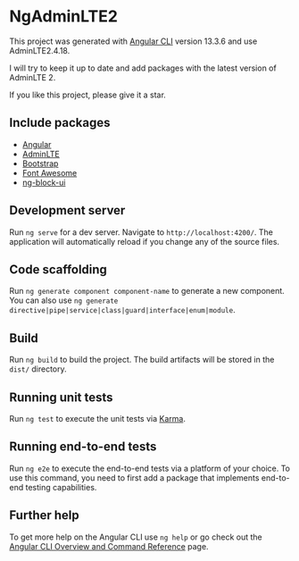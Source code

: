 # NgAdminLTE2

This project was generated with [Angular CLI](https://github.com/angular/angular-cli) version 13.3.6 and use AdminLTE2.4.18.

I will try to keep it up to date and add packages with the latest version of AdminLTE 2.

If you like this project, please give it a star.

## Include packages
 - [Angular](https://angular.io/)
 - [AdminLTE](https://adminlte.io/)
 - [Bootstrap](https://getbootstrap.com/)
 - [Font Awesome](https://fontawesome.com/)
 - [ng-block-ui](https://github.com/kuuurt13/ng-block-ui)


## Development server

Run `ng serve` for a dev server. Navigate to `http://localhost:4200/`. The application will automatically reload if you change any of the source files.

## Code scaffolding

Run `ng generate component component-name` to generate a new component. You can also use `ng generate directive|pipe|service|class|guard|interface|enum|module`.

## Build

Run `ng build` to build the project. The build artifacts will be stored in the `dist/` directory.

## Running unit tests

Run `ng test` to execute the unit tests via [Karma](https://karma-runner.github.io).

## Running end-to-end tests

Run `ng e2e` to execute the end-to-end tests via a platform of your choice. To use this command, you need to first add a package that implements end-to-end testing capabilities.

## Further help

To get more help on the Angular CLI use `ng help` or go check out the [Angular CLI Overview and Command Reference](https://angular.io/cli) page.
